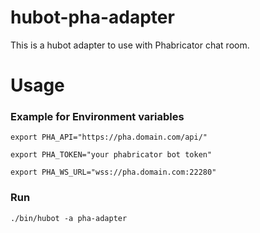 # hubot-pha-adapter

This is a hubot adapter to use with Phabricator chat room.

# Usage

### Example for Environment variables
```
export PHA_API="https://pha.domain.com/api/"

export PHA_TOKEN="your phabricator bot token"

export PHA_WS_URL="wss://pha.domain.com:22280"
```

### Run

`./bin/hubot -a pha-adapter`





